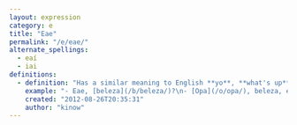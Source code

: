 ```yaml
---
layout: expression
category: e
title: "Eae"
permalink: "/e/eae/"
alternate_spellings:
  - eaí
  - iai
definitions:
  - definition: "Has a similar meaning to English **yo**, **what's up**. In an informal conversation, it is easier to hear a Brazilian saying **Eae** rather than **Oi** or **Ol\u00e1**."
    example: "- Eae, [beleza](/b/beleza/)?\n- [Opa](/o/opa/), beleza, e voc\u00ea?"
    created: "2012-08-26T20:35:31"
    author: "kinow"
---
```

